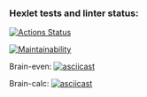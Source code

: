 ### Hexlet tests and linter status:
[![Actions Status](https://github.com/Scarecrow2510/frontend-project-44/workflows/hexlet-check/badge.svg)](https://github.com/Scarecrow2510/frontend-project-44/actions)

[![Maintainability](https://api.codeclimate.com/v1/badges/334dcbaab75754cf9eb0/maintainability)](https://codeclimate.com/github/Scarecrow2510/frontend-project-44/maintainability)

Brain-even:
[![asciicast](https://asciinema.org/a/0wkctZ2Y5KchWX9YkcRFcCNZH.svg)](https://asciinema.org/a/0wkctZ2Y5KchWX9YkcRFcCNZH)

Brain-calc:
[![asciicast](https://asciinema.org/a/BPNEHSoNhkxeP1H3UcFP470RO.svg)](https://asciinema.org/a/BPNEHSoNhkxeP1H3UcFP470RO)